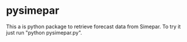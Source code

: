 # pysimepar

This a is python package to retrieve forecast data from Simepar. To try it just run "python pysimepar.py".
